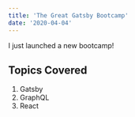 ```yaml
---
title: 'The Great Gatsby Bootcamp'
date: '2020-04-04'
---
```


I just launched a new bootcamp!

## Topics Covered

1. Gatsby
2. GraphQL
3. React
